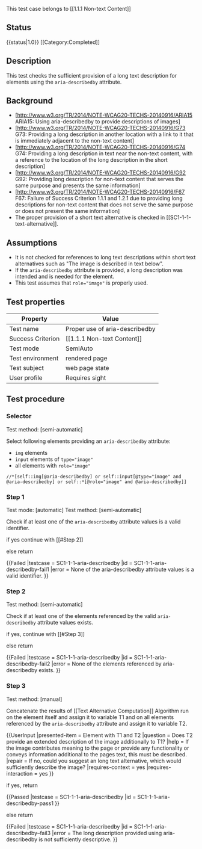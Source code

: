 This test case belongs to [[1.1.1 Non-text Content]]

## Status
{{status|1.0}}
[[Category:Completed‏‎]]

## Description

This test checks the sufficient provision of a long text description for elements using the `aria-describedby` attribute.

## Background

- [http://www.w3.org/TR/2014/NOTE-WCAG20-TECHS-20140916/ARIA15 ARIA15: Using aria-describedby to provide descriptions of images]
- [http://www.w3.org/TR/2014/NOTE-WCAG20-TECHS-20140916/G73 G73: Providing a long description in another location with a link to it that is immediately adjacent to the non-text content]
- [http://www.w3.org/TR/2014/NOTE-WCAG20-TECHS-20140916/G74 G74: Providing a long description in text near the non-text content, with a reference to the location of the long description in the short description]
- [http://www.w3.org/TR/2014/NOTE-WCAG20-TECHS-20140916/G92 G92: Providing long description for non-text content that serves the same purpose and presents the same information]
- [http://www.w3.org/TR/2014/NOTE-WCAG20-TECHS-20140916/F67 F67: Failure of Success Criterion 1.1.1 and 1.2.1 due to providing long descriptions for non-text content that does not serve the same purpose or does not present the same information]
- The proper provision of a short text alternative is checked in [[SC1-1-1-text-alternative]].

## Assumptions

- It is not checked for references to long text descriptions within short text alternatives such as "The image is described in text below".
- If the `aria-describedby` attribute is provided, a long description was intended and is needed for the element.
- This test assumes that `role="image"` is properly used.

## Test properties

| Property         | Value
|------------------|----
|Test name         |Proper use of aria-describedby
|Success Criterion |[[1.1.1 Non-text Content]]
|Test mode         |SemiAuto
|Test environment  |rendered page
|Test subject      | web page state
|User profile      |Requires sight


## Test procedure

### Selector
Test method: [semi-automatic]

Select following elements providing an `aria-describedby` attribute:
- `img` elements
- `input` elements of `type="image"`
- all elements with `role="image"`


`//*[self::img[@aria-describedby] or self::input[@type="image" and @aria-describedby] or self::*[@role="image" and @aria-describedby]]`

### Step 1
Test mode: [automatic]
Test method: [semi-automatic]

Check if at least one of the `aria-describedby` attribute values is a valid identifier.

if yes
continue with [[#Step 2]]

else
return

{{Failed
|testcase = SC1-1-1-aria-describedby
|id = SC1-1-1-aria-describedby-fail1
|error = None of the aria-describedby attribute values is a valid identifier.
}}

### Step 2
Test method: [semi-automatic]

Check if at least one of the elements referenced by the valid `aria-describedby` attribute values exists.

if yes,
continue with [[#Step 3]]

else
return

{{Failed
|testcase = SC1-1-1-aria-describedby
|id = SC1-1-1-aria-describedby-fail2
|error = None of the elements referenced by aria-describedby exists.
}}

### Step 3
Test method: [manual]

Concatenate the results of [[Text Alternative Computation]] Algorithm run on the element itself and assign it to variable T1 and on all elements referenced by the `aria-describedby` attribute and assign it to variable T2.

{{UserInput
|presented-item = Element with T1 and T2
|question = Does T2 provide an extended description of the image additionally to T1?
|help = If the image contributes meaning to the page or provide any functionality or conveys information additional to the pages text, this must be described.
|repair = If no, could you suggest an long text alternative, which would sufficiently describe the image?
|requires-context = yes
|requires-interaction = yes
}}

if yes, return

{{Passed
|testcase = SC1-1-1-aria-describedby
|id = SC1-1-1-aria-describedby-pass1
}}

else return

{{Failed
|testcase = SC1-1-1-aria-describedby
|id = SC1-1-1-aria-describedby–fail3
|error = The long description provided using aria-describedby is not sufficiently descriptive.
}}
